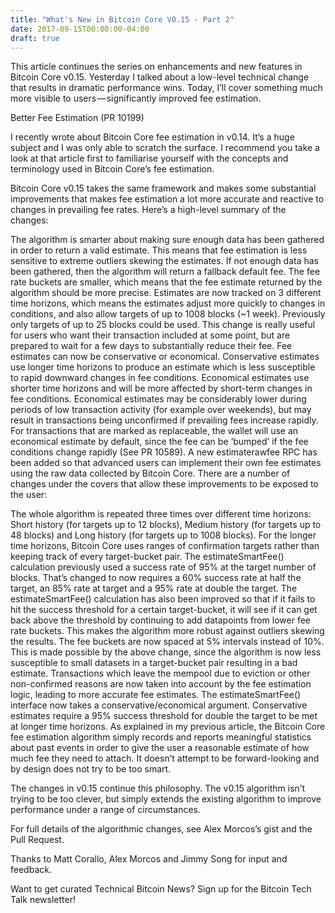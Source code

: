 ```yaml
---
title: "What's New in Bitcoin Core V0.15 - Part 2"
date: 2017-09-15T00:00:00-04:00
draft: true
---
```


This article continues the series on enhancements and new features in Bitcoin
Core v0.15. Yesterday I talked about a low-level technical change that results
in dramatic performance wins. Today, I’ll cover something much more visible to
users — significantly improved fee estimation.

Better Fee Estimation (PR 10199)


I recently wrote about Bitcoin Core fee estimation in v0.14. It’s a huge
subject and I was only able to scratch the surface. I recommend you take a look
at that article first to familiarise yourself with the concepts and terminology
used in Bitcoin Core’s fee estimation.

Bitcoin Core v0.15 takes the same framework and makes some substantial
improvements that makes fee estimation a lot more accurate and reactive to
changes in prevailing fee rates. Here’s a high-level summary of the changes:

The algorithm is smarter about making sure enough data has been gathered in
order to return a valid estimate. This means that fee estimation is less
sensitive to extreme outliers skewing the estimates. If not enough data has
been gathered, then the algorithm will return a fallback default fee.  The fee
rate buckets are smaller, which means that the fee estimate returned by the
algorithm should be more precise.  Estimates are now tracked on 3 different
time horizons, which means the estimates adjust more quickly to changes in
conditions, and also allow targets of up to 1008 blocks (~1 week). Previously
only targets of up to 25 blocks could be used. This change is really useful for
users who want their transaction included at some point, but are prepared to
wait for a few days to substantially reduce their fee.  Fee estimates can now
be conservative or economical. Conservative estimates use longer time horizons
to produce an estimate which is less susceptible to rapid downward changes in
fee conditions. Economical estimates use shorter time horizons and will be more
affected by short-term changes in fee conditions. Economical estimates may be
considerably lower during periods of low transaction activity (for example over
weekends), but may result in transactions being unconfirmed if prevailing fees
increase rapidly. For transactions that are marked as replaceable, the wallet
will use an economical estimate by default, since the fee can be ‘bumped’ if
the fee conditions change rapidly (See PR 10589).  A new estimaterawfee RPC has
been added so that advanced users can implement their own fee estimates using
the raw data collected by Bitcoin Core.  There are a number of changes under
the covers that allow these improvements to be exposed to the user:

The whole algorithm is repeated three times over different time horizons: Short
history (for targets up to 12 blocks), Medium history (for targets up to 48
blocks) and Long history (for targets up to 1008 blocks).  For the longer time
horizons, Bitcoin Core uses ranges of confirmation targets rather than keeping
track of every target-bucket pair.  The estimateSmartFee() calculation
previously used a success rate of 95% at the target number of blocks. That’s
changed to now requires a 60% success rate at half the target, an 85% rate at
target and a 95% rate at double the target.  The estimateSmartFee() calculation
has also been improved so that if it fails to hit the success threshold for a
certain target-bucket, it will see if it can get back above the threshold by
continuing to add datapoints from lower fee rate buckets. This makes the
algorithm more robust against outliers skewing the results.  The fee buckets
are now spaced at 5% intervals instead of 10%. This is made possible by the
above change, since the algorithm is now less susceptible to small datasets in
a target-bucket pair resulting in a bad estimate.  Transactions which leave the
mempool due to eviction or other non-confirmed reasons are now taken into
account by the fee estimation logic, leading to more accurate fee estimates.
The estimateSmartFee() interface now takes a conservative/economical argument.
Conservative estimates require a 95% success threshold for double the target to
be met at longer time horizons.  As explained in my previous article, the
Bitcoin Core fee estimation algorithm simply records and reports meaningful
statistics about past events in order to give the user a reasonable estimate of
how much fee they need to attach. It doesn’t attempt to be forward-looking and
by design does not try to be too smart.

The changes in v0.15 continue this philosophy. The v0.15 algorithm isn’t trying
to be too clever, but simply extends the existing algorithm to improve
performance under a range of circumstances.

For full details of the algorithmic changes, see Alex Morcos’s gist and the
Pull Request.

Thanks to Matt Corallo, Alex Morcos and Jimmy Song for input and feedback.

Want to get curated Technical Bitcoin News? Sign up for the Bitcoin Tech Talk
newsletter!

